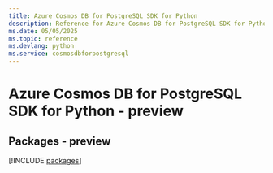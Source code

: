 ```yaml
---
title: Azure Cosmos DB for PostgreSQL SDK for Python
description: Reference for Azure Cosmos DB for PostgreSQL SDK for Python
ms.date: 05/05/2025
ms.topic: reference
ms.devlang: python
ms.service: cosmosdbforpostgresql
---
```

# Azure Cosmos DB for PostgreSQL SDK for Python - preview
## Packages - preview
[!INCLUDE [packages](cosmos-db-for-postgresql-index.md)]